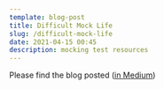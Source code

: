 ```yaml
---
template: blog-post
title: Difficult Mock Life
slug: /difficult-mock-life
date: 2021-04-15 00:45
description: mocking test resources
---
```

Please find the blog posted 
(<a href="https://medium.com/thundra/difficult-mock-life-dc1697f929d5" target="_blank">in Medium</a>)